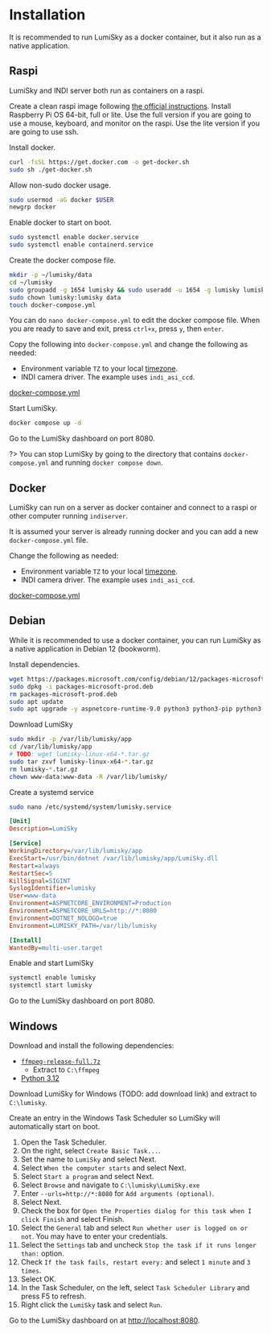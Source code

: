 # Installation

It is recommended to run LumiSky as a docker container, but it also run as a native application.

## Raspi

LumiSky and INDI server both run as containers on a raspi.

Create a clean raspi image following [the official instructions](https://www.raspberrypi.com/software/).
Install Raspberry Pi OS 64-bit, full or lite. Use the full version if you are going to use a mouse, keyboard,
and monitor on the raspi. Use the lite version if you are going to use ssh.

Install docker.

```bash
curl -fsSL https://get.docker.com -o get-docker.sh
sudo sh ./get-docker.sh
```

Allow non-sudo docker usage.

```bash
sudo usermod -aG docker $USER
newgrp docker
```

Enable docker to start on boot.

```bash
sudo systemctl enable docker.service
sudo systemctl enable containerd.service
```

Create the docker compose file.

```bash
mkdir -p ~/lumisky/data
cd ~/lumisky
sudo groupadd -g 1654 lumisky && sudo useradd -u 1654 -g lumisky lumisky
sudo chown lumisky:lumisky data
touch docker-compose.yml
```

You can do `nano docker-compose.yml` to edit the docker compose file.
When you are ready to save and exit, press `ctrl+x`, press `y`, then `enter`. 

Copy the following into `docker-compose.yml` and change the following as needed:
* Environment variable `TZ` to your local [timezone](https://en.wikipedia.org/wiki/List_of_tz_database_time_zones).
* INDI camera driver. The example uses `indi_asi_ccd`.

[docker-compose.yml](examples/raspi.docker-compose.yml ':include :type=code') 

Start LumiSky.

```bash
docker compose up -d
```

Go to the LumiSky dashboard on port 8080.

?> You can stop LumiSky by going to the directory that contains `docker-compose.yml` and running `docker compose down`.

## Docker

LumiSky can run on a server as docker container and connect to a raspi or other computer running `indiserver`.

It is assumed your server is already running docker and you can add a new `docker-compose.yml` file.

Change the following as needed:
* Environment variable `TZ` to your local [timezone](https://en.wikipedia.org/wiki/List_of_tz_database_time_zones).
* INDI camera driver. The example uses `indi_asi_ccd`.

[docker-compose.yml](examples/server.docker-compose.yml ':include :type=code')

## Debian

While it is recommended to use a docker container, you can run LumiSky as a native application in Debian 12 (bookworm).

Install dependencies.

```bash
wget https://packages.microsoft.com/config/debian/12/packages-microsoft-prod.deb -O packages-microsoft-prod.deb
sudo dpkg -i packages-microsoft-prod.deb
rm packages-microsoft-prod.deb
sudo apt update
sudo apt upgrade -y aspnetcore-runtime-9.0 python3 python3-pip python3-pil ffmpeg libgeotiff5 libgtk-3-0 vtk9
```

Download LumiSky

```bash
sudo mkdir -p /var/lib/lumisky/app
cd /var/lib/lumisky/app
# TODO: wget lumisky-linux-x64-*.tar.gz
sudo tar zxvf lumisky-linux-x64-*.tar.gz
rm lumisky-*.tar.gz
chown www-data:www-data -R /var/lib/lumisky/
```

Create a systemd service

```bash
sudo nano /etc/systemd/system/lumisky.service
```

```ini
[Unit]
Description=LumiSky

[Service]
WorkingDirectory=/var/lib/lumisky/app
ExecStart=/usr/bin/dotnet /var/lib/lumisky/app/LumiSky.dll
Restart=always
RestartSec=5
KillSignal=SIGINT
SyslogIdentifier=lumisky
User=www-data
Environment=ASPNETCORE_ENVIRONMENT=Production
Environment=ASPNETCORE_URLS=http://*:8080
Environment=DOTNET_NOLOGO=true
Environment=LUMISKY_PATH=/var/lib/lumisky

[Install]
WantedBy=multi-user.target
```

Enable and start LumiSky

```bash
systemctl enable lumisky
systemctl start lumisky
```

Go to the LumiSky dashboard on port 8080.

## Windows

Download and install the following dependencies:
* [`ffmpeg-release-full.7z`](https://www.gyan.dev/ffmpeg/builds/ffmpeg-release-full.7z)
  * Extract to `C:\ffmpeg`
* [Python 3.12](https://www.python.org/ftp/python/3.12.8/python-3.12.8-amd64.exe)

Download LumiSky for Windows (TODO: add download link) and extract to `C:\lumisky`.

Create an entry in the Windows Task Scheduler so LumiSky will automatically start on boot.

1. Open the Task Scheduler.
2. On the right, select `Create Basic Task...`.
3. Set the name to `LumiSky` and select Next.
4. Select `When the computer starts` and select Next.
5. Select `Start a program` and select Next.
6. Select `Browse` and navigate to `C:\lumisky\LumiSky.exe`
7. Enter `--urls=http://*:8080` for `Add arguments (optional)`.
8. Select Next.
9. Check the box for `Open the Properties dialog for this task when I click Finish` and select Finish.
10. Select the `General` tab and select `Run whether user is logged on or not`. You may have to enter your credentials.
11. Select the `Settings` tab and uncheck `Stop the task if it runs longer than:` option.
12. Check `If the task fails, restart every:` and select `1 minute` and `3 times`.
13. Select OK.
14. In the Task Scheduler, on the left, select `Task Scheduler Library` and press F5 to refresh.
15. Right click the `LumiSky` task and select `Run`.

Go to the LumiSky dashboard on at [http://localhost:8080](http://localhost:8080).
